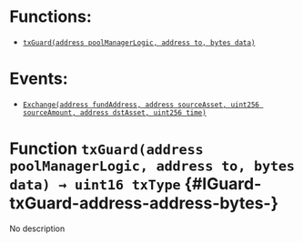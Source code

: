 

# Functions:
- [`txGuard(address poolManagerLogic, address to, bytes data)`](#IGuard-txGuard-address-address-bytes-)

# Events:
- [`Exchange(address fundAddress, address sourceAsset, uint256 sourceAmount, address dstAsset, uint256 time)`](#IGuard-Exchange-address-address-uint256-address-uint256-)


# Function `txGuard(address poolManagerLogic, address to, bytes data) → uint16 txType` {#IGuard-txGuard-address-address-bytes-}
No description




